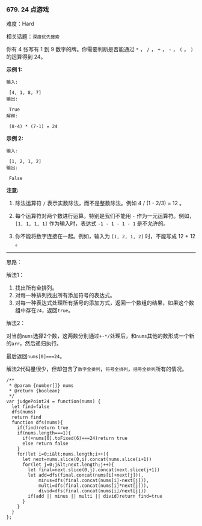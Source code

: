 ### 679. 24 点游戏

难度：Hard

相关话题：`深度优先搜索`

你有 4 张写有 1 到 9 数字的牌。你需要判断是否能通过 `*` ， `/` ， `+` ， `-` ， `(` ， `)` 的运算得到 24。



 **示例 1:** 





```
输入:

 [4, 1, 8, 7]
输出:

 True
解释:

 (8-4) * (7-1) = 24

```

 **示例 2:** 





```
输入:

 [1, 2, 1, 2]
输出:

 False

```

 **注意:** 





1. 除法运算符 `/` 表示实数除法，而不是整数除法。例如 4 / (1 - 2/3) = 12 。

2. 每个运算符对两个数进行运算。特别是我们不能用 `-` 作为一元运算符。例如， `[1, 1, 1, 1]` 作为输入时，表达式 `-1 - 1 - 1 - 1` 是不允许的。

3. 你不能将数字连接在一起。例如，输入为 `[1, 2, 1, 2]` 时，不能写成 12 + 12 。






-----

思路：

解法1：

1. 找出所有全排列。
2. 对每一种排列找出所有添加符号的表达式。
3. 对每一种表达式处理所有括号的添加方式，返回一个数组的结果，如果这个数组中存在`24`，返回`true`。

解法2：

对当前`nums`选择2个数，这两数分别通过`+-*/`处理后，和`nums`其他的数形成一个新的`arr`，然后递归执行。

最后返回`nums[0]===24`。

解法2代码量很少，但却包含了`数字全排列`，`符号全排列`，`括号全排列`所有的情况。



```
/**
 * @param {number[]} nums
 * @return {boolean}
 */
var judgePoint24 = function(nums) {
  let find=false
  dfs(nums)
  return find
  function dfs(nums){
    if(find)return true
    if(nums.length===1){
      if(+nums[0].toFixed(6)===24)return true
      else return false
    }
    for(let i=0;i&lt;nums.length;i++){
      let next=nums.slice(0,i).concat(nums.slice(i+1))
      for(let j=0;j&lt;next.length;j++){
        let final=next.slice(0,j).concat(next.slice(j+1))
        let add=dfs(final.concat(nums[i]+next[j])),
            minus=dfs(final.concat(nums[i]-next[j])),
            multi=dfs(final.concat(nums[i]*next[j])),
            divid=dfs(final.concat(nums[i]/next[j]))
        if(add || minus || multi || divid)return find=true
      }
    }
  }
};



```
